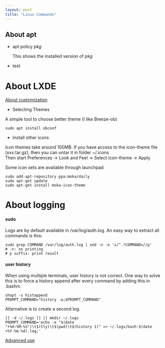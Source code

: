 ```yaml
---
layout: post
title: "Linux Commands"
---
```


## About apt

- apt policy *pkg*

  This shows the installed version of *pkg*
  
- test



# About LXDE

[About customization](https://www.addictivetips.com/ubuntu-linux-tips/customize-the-lxde-desktop/)

- Selecting Themes

A simple tool to choose better theme (I like Breeze-ob)
```
sudo apt install obconf
```

- Install other icons

Icon themes take around 100MB.
If you have access to the icon-theme file (xxx.tar.gz), then you can untar it in folder ~/.icons  
Then start Preferences -> Look and Feel -> Select icon-theme -> Apply

Some icon sets are available through launchpad
```
sudo add-apt-repository ppa:moka/daily
sudo apt-get update
sudo apt-get install moka-icon-theme
```


# About logging

#### sudo
Logs are by default available in /var/log/auth.log.
An easy way to extract all commands is this:
```
sudo grep COMMAND /var/log/auth.log | sed -n -e 's/^.*COMMAND=//p'
# -n: no printing
# p suffix: print result
```

#### user history

When using multiple terminals, user history is not correct. 
One way to solve this is to force a history append after every command by adding this in .bashrc
```
shopt -s histappend
PROMPT_COMMAND="history -a;$PROMPT_COMMAND"
```
Alternative is to create a second log.
```
[[ -d ~/.logs ]] || mkdir ~/.logs
PROMPT_COMMAND='echo -e "$(date "+%H:%M:%S")\t$(tty)\t$(pwd)\t$(history 1)" >> ~/.logs/bash-$(date +%Y-%m-%d).log;'
```

[Advanced use](https://www.digitalocean.com/community/tutorials/how-to-use-bash-history-commands-and-expansions-on-a-linux-vps)

